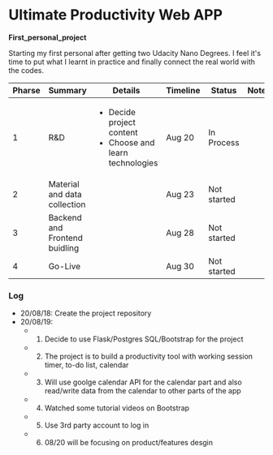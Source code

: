 # Ultimate Productivity Web APP
**First_personal_project**

Starting my first personal after getting two Udacity Nano Degrees. I feel it's time to put what I learnt in practice and finally connect the real world with the codes.

|Pharse|Summary|Details|Timeline|Status|Note|
| -----| ----- |------- | ------ | -----| -- |
|1 |R&D|<ul><li>Decide project content</li> <li>Choose and learn technologies</li></ul>| Aug 20|In Process||
|2| Material and data collection||Aug 23|Not started||
|3| Backend and Frontend buidling||Aug 28|Not started||
|4|	Go-Live||Aug 30|Not started||

### Log

* 20/08/18: Create the project repository
* 20/08/19: 
  * 1. Decide to use Flask/Postgres SQL/Bootstrap for the project
  * 2. The project is to build a productivity tool with working session timer, to-do list, calendar
  * 3. Will use goolge calendar API for the calendar part and also read/write data from the calendar to other parts of the app
  * 4. Watched some tutorial videos on Bootstrap
  * 5. Use 3rd party account to log in 
  * 6. 08/20 will be focusing on product/features desgin



